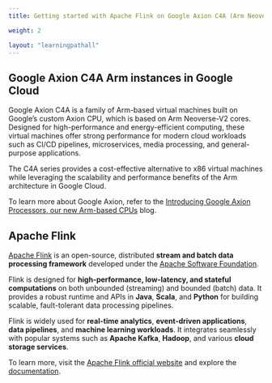 ```yaml
---
title: Getting started with Apache Flink on Google Axion C4A (Arm Neoverse-V2)

weight: 2

layout: "learningpathall"
---
```


## Google Axion C4A Arm instances in Google Cloud

Google Axion C4A is a family of Arm-based virtual machines built on Google’s custom Axion CPU, which is based on Arm Neoverse-V2 cores. Designed for high-performance and energy-efficient computing, these virtual machines offer strong performance for modern cloud workloads such as CI/CD pipelines, microservices, media processing, and general-purpose applications.

The C4A series provides a cost-effective alternative to x86 virtual machines while leveraging the scalability and performance benefits of the Arm architecture in Google Cloud.

To learn more about Google Axion, refer to the [Introducing Google Axion Processors, our new Arm-based CPUs](https://cloud.google.com/blog/products/compute/introducing-googles-new-arm-based-cpu) blog.

## Apache Flink

[Apache Flink](https://flink.apache.org/) is an open-source, distributed **stream and batch data processing framework** developed under the [Apache Software Foundation](https://www.apache.org/).

Flink is designed for **high-performance, low-latency, and stateful computations** on both unbounded (streaming) and bounded (batch) data. It provides a robust runtime and APIs in **Java**, **Scala**, and **Python** for building scalable, fault-tolerant data processing pipelines.

Flink is widely used for **real-time analytics**, **event-driven applications**, **data pipelines**, and **machine learning workloads**. It integrates seamlessly with popular systems such as **Apache Kafka**, **Hadoop**, and various **cloud storage services**.

To learn more, visit the [Apache Flink official website](https://flink.apache.org/) and explore the [documentation](https://nightlies.apache.org/flink/flink-docs-release-2.1/).
